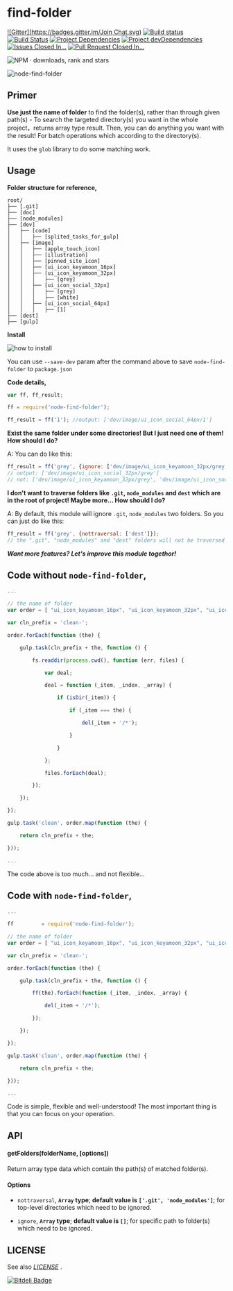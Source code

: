 find-folder
===========

[![Gitter](https://badges.gitter.im/Join Chat.svg)](https://gitter.im/iTonyYo/node-find-folder?utm_source=badge&utm_medium=badge&utm_campaign=pr-badge&utm_content=badge)
[![Build status](https://ci.appveyor.com/api/projects/status/tgg5rob05g94mao9/branch/master?svg=true)](https://ci.appveyor.com/project/iTonyYo/node-find-folder/branch/master) [![Build Status](https://travis-ci.org/iTonyYo/node-find-folder.svg)](https://travis-ci.org/iTonyYo/node-find-folder) [![Project Dependencies](https://david-dm.org/iTonyYo/node-find-folder.png)](https://david-dm.org/iTonyYo/node-find-folder '点击 · Click') [![Project devDependencies](https://david-dm.org/iTonyYo/node-find-folder/dev-status.png)](https://david-dm.org/iTonyYo/node-find-folder#info=devDependencies '点击 · Click') [![Issues Closed In...](http://img.shields.io/badge/Issues%20Closed%20In-Not%20Available-red.svg?style=flat)](http://issuestats.com/github/iTonyYo/node-find-folder '点击 · Click') [![Pull Request Closed In...](http://img.shields.io/badge/Pull%20Requests%20Closed%20In-5%20minutes-brightgreen.svg?style=flat)](http://issuestats.com/github/iTonyYo/node-find-folder '点击 · Click')

![NPM · downloads, rank and stars](https://nodei.co/npm/node-find-folder.png?downloads=true&downloadRank=true&stars=true)

![node-find-folder](http://h.hiphotos.baidu.com/image/pic/item/359b033b5bb5c9ea82bd8b53d639b6003af3b330.jpg)



Primer
------

**Use just the name of folder** to find the folder(s), rather than through given path(s)  - To search the targeted directory(s) you want in the whole project，returns array type result. Then, you can do anything you want with the result! For batch operations which according to the directory(s).

It uses the `glob` library to do some matching work.



Usage
-----

**Folder structure for reference,**

```
root/
├── [.git]
├── [doc]
├── [node_modules]
├── [dev]
│   ├── [code]
│   │   ├── [splited_tasks_for_gulp]
│   ├── [image]
│   │   ├── [apple_touch_icon]
│   │   ├── [illustration]
│   │   ├── [pinned_site_icon]
│   │   ├── [ui_icon_keyamoon_16px]
│   │   ├── [ui_icon_keyamoon_32px]
│   │   │   ├── [grey]
│   │   ├── [ui_icon_social_32px]
│   │   │   ├── [grey]
│   │   │   ├── [white]
│   │   ├── [ui_icon_social_64px]
│   │   │   ├── [1]
├── [dest]
├── [gulp]
```

**Install**

![how to install](https://nodei.co/npm/node-find-folder.png?mini=true)

You can use `--save-dev` param after the command above to save `node-find-folder` to `package.json`

**Code details,**

```js
var ff, ff_result;

ff = require('node-find-folder');

ff_result = ff('1'); //output: ['dev/image/ui_icon_social_64px/1']
```

**Exist the same folder under some directories! But I just need one of them! How should I do?**

A: You can do like this:

```js
ff_result = ff('grey', {ignore: ['dev/image/ui_icon_keyamoon_32px/grey']});
// output: ['dev/image/ui_icon_social_32px/grey']
// not: ['dev/image/ui_icon_keyamoon_32px/grey', 'dev/image/ui_icon_social_32px/grey']
```

**I don't want to traverse folders like `.git`, `node_modules` and `dest` which are in the root of project! Maybe more... How should I do?**

A: By default, this module will ignore `.git`, `node_modules` two folders. So you can just do like this:

```js
ff_result = ff('grey', {nottraversal: ['dest']});
// the ".git", "node_modules" and "dest" folders will not be traversed in this way.
```

***Want more features? Let's improve this module togethor!***



Code without `node-find-folder`,
--------------------------------

```js
...

// the name of folder
var order = [ "ui_icon_keyamoon_16px", "ui_icon_keyamoon_32px", "ui_icon_social_32px"];

var cln_prefix = 'clean-';

order.forEach(function (the) {

    gulp.task(cln_prefix + the, function () {

        fs.readdir(process.cwd(), function (err, files) {

            var deal;

            deal = function (_item, _index, _array) {

                if (isDir(_item)) {

                    if (_item === the) {

                        del(_item + '/*');

                    }

                }

            };

            files.forEach(deal);

        });

    });

});

gulp.task('clean', order.map(function (the) {

    return cln_prefix + the;

}));

...
```
The code above is too much... and not flexible...



Code with `node-find-folder`,
-----------------------------

```js
...

ff         = require('node-find-folder');

// the name of folder
var order = [ "ui_icon_keyamoon_16px", "ui_icon_keyamoon_32px", "ui_icon_social_32px"];

var cln_prefix = 'clean-';

order.forEach(function (the) {

    gulp.task(cln_prefix + the, function () {

        ff(the).forEach(function (_item, _index, _array) {

            del(_item + '/*');

        });

    });

});

gulp.task('clean', order.map(function (the) {

    return cln_prefix + the;

}));

...
```
Code is simple, flexible and well-understood! The most important thing is that you can focus on your operation.



API
------

#### getFolders(folderName, [options])

Return array type data which contain the path(s) of matched folder(s).

#### Options

+ `nottraversal`, **`Array` type**; **default value is `['.git', 'node_modules']`**; for top-level directories which need to be ignored.

+ `ignore`, **`Array` type**; **default value is `[]`**; for specific path to folder(s) which need to be ignored.



LICENSE
------

See also [*LICENSE*](https://github.com/iTonyYo/WSK_IMAGE/blob/master/LICENSE '点击 · Click') .


[![Bitdeli Badge](https://d2weczhvl823v0.cloudfront.net/iTonyYo/node-find-folder/trend.png)](https://bitdeli.com/free "Bitdeli Badge")
